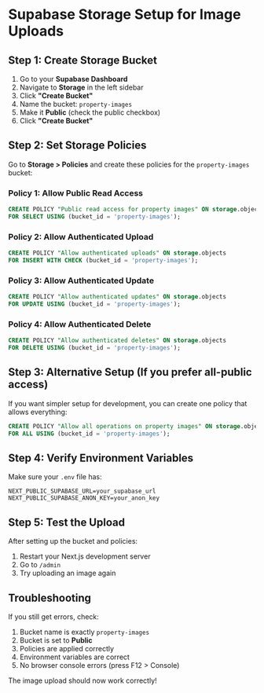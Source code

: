 # Supabase Storage Setup for Image Uploads

## Step 1: Create Storage Bucket

1. Go to your **Supabase Dashboard**
2. Navigate to **Storage** in the left sidebar
3. Click **"Create Bucket"**
4. Name the bucket: `property-images`
5. Make it **Public** (check the public checkbox)
6. Click **"Create Bucket"**

## Step 2: Set Storage Policies

Go to **Storage > Policies** and create these policies for the `property-images` bucket:

### Policy 1: Allow Public Read Access
```sql
CREATE POLICY "Public read access for property images" ON storage.objects
FOR SELECT USING (bucket_id = 'property-images');
```

### Policy 2: Allow Authenticated Upload
```sql
CREATE POLICY "Allow authenticated uploads" ON storage.objects
FOR INSERT WITH CHECK (bucket_id = 'property-images');
```

### Policy 3: Allow Authenticated Update
```sql
CREATE POLICY "Allow authenticated updates" ON storage.objects
FOR UPDATE USING (bucket_id = 'property-images');
```

### Policy 4: Allow Authenticated Delete
```sql
CREATE POLICY "Allow authenticated deletes" ON storage.objects
FOR DELETE USING (bucket_id = 'property-images');
```

## Step 3: Alternative Setup (If you prefer all-public access)

If you want simpler setup for development, you can create one policy that allows everything:

```sql
CREATE POLICY "Allow all operations on property images" ON storage.objects
FOR ALL USING (bucket_id = 'property-images');
```

## Step 4: Verify Environment Variables

Make sure your `.env` file has:
```
NEXT_PUBLIC_SUPABASE_URL=your_supabase_url
NEXT_PUBLIC_SUPABASE_ANON_KEY=your_anon_key
```

## Step 5: Test the Upload

After setting up the bucket and policies:
1. Restart your Next.js development server
2. Go to `/admin` 
3. Try uploading an image again

## Troubleshooting

If you still get errors, check:
1. Bucket name is exactly `property-images`
2. Bucket is set to **Public**
3. Policies are applied correctly
4. Environment variables are correct
5. No browser console errors (press F12 > Console)

The image upload should now work correctly! 